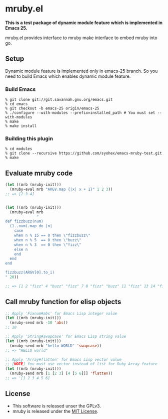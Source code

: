 # mruby.el

**This is a test package of dynamic module feature which is implemented in Emacs 25.**

mruby.el provides interface to mruby make interface to embed mruby into go.


## Setup

Dynamic module feature is implemented only in emacs-25 branch. So you need to build Emacs which enables dynamic module feature.

### Build Emacs

```
% git clone git://git.savannah.gnu.org/emacs.git
% cd emacs
% git checkout -b emacs-25 origin/emacs-25
% ./configure --with-modules --prefix=installed_path # You must set --with-modules
% make
% make install
```

### Building this plugin

```
% cd modules
% git clone --recursive https://github.com/syohex/emacs-mruby-test.git
% make
```


## Evaluate mruby code

```lisp
(let ((mrb (mruby-init)))
  (mruby-eval mrb "ARGV.map {|x| x + 1}" 1 2 3))
;; => [2 3 4]


(let ((mrb (mruby-init)))
  (mruby-eval mrb
              "
def fizzbuzz(num)
  (1..num).map do |n|
    case
    when n % 15 == 0 then \"fizzbuzz\"
    when n % 5  == 0 then \"buzz\"
    when n % 3  == 0 then \"fizz\"
    else n
    end
  end
end

fizzbuzz(ARGV[0].to_i)
" 20))

;; => [1 2 "fizz" 4 "buzz" "fizz" 7 8 "fizz" "buzz" 11 "fizz" 13 14 "fizzbuzz" 16 17 "fizz" 19 "buzz"]
```


## Call mruby function for elisp objects

``` lisp
;; Apply 'Fixnum#abs' for Emacs Lisp integer value
(let ((mrb (mruby-init)))
  (mruby-send mrb -10 'abs))
;; 10

;; Apply 'String#swapcase' for Emacs Lisp string value
(let ((mrb (mruby-init)))
  (mruby-send mrb "hello WORLD" 'swapcase))
;; => "HELLO world"

;; Apply 'Array#flatten' for Emacs Lisp vector value
;; [NOTE] You must use vector instead of list for Ruby Array feature
(let ((mrb (mruby-init)))
  (mruby-send mrb [1 [2 3] [4 [5 6]]] 'flatten))
;; => '[1 2 3 4 5 6]
```


## License

- This software is released unser the GPLv3.
- mruby is released under the [MIT License](https://github.com/mruby/mruby/blob/master/MITL).

